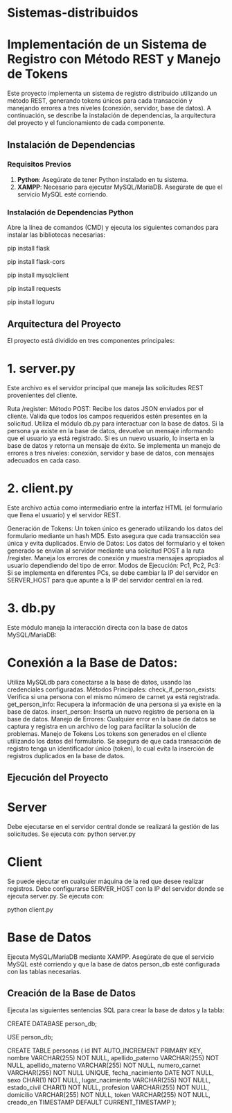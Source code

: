 # Sistemas-distribuidos

# Implementación de un Sistema de Registro con Método REST y Manejo de Tokens

Este proyecto implementa un sistema de registro distribuido utilizando un método REST, generando tokens únicos para cada transacción y manejando errores a tres niveles (conexión, servidor, base de datos). A continuación, se describe la instalación de dependencias, la arquitectura del proyecto y el funcionamiento de cada componente.

## Instalación de Dependencias

### Requisitos Previos
1. **Python**: Asegúrate de tener Python instalado en tu sistema.
2. **XAMPP**: Necesario para ejecutar MySQL/MariaDB. Asegúrate de que el servicio MySQL esté corriendo.

### Instalación de Dependencias Python
Abre la línea de comandos (CMD) y ejecuta los siguientes comandos para instalar las bibliotecas necesarias:

pip install flask

pip install flask-cors

pip install mysqlclient

pip install requests

pip install loguru

## Arquitectura del Proyecto
El proyecto está dividido en tres componentes principales:

# 1. server.py
Este archivo es el servidor principal que maneja las solicitudes REST provenientes del cliente.

Ruta /register:
Método POST: Recibe los datos JSON enviados por el cliente.
Valida que todos los campos requeridos estén presentes en la solicitud.
Utiliza el módulo db.py para interactuar con la base de datos.
Si la persona ya existe en la base de datos, devuelve un mensaje informando que el usuario ya está registrado.
Si es un nuevo usuario, lo inserta en la base de datos y retorna un mensaje de éxito.
Se implementa un manejo de errores a tres niveles: conexión, servidor y base de datos, con mensajes adecuados en cada caso.
# 2. client.py
Este archivo actúa como intermediario entre la interfaz HTML (el formulario que llena el usuario) y el servidor REST.

Generación de Tokens:
Un token único es generado utilizando los datos del formulario mediante un hash MD5. Esto asegura que cada transacción sea única y evita duplicados.
Envío de Datos:
Los datos del formulario y el token generado se envían al servidor mediante una solicitud POST a la ruta /register.
Maneja los errores de conexión y muestra mensajes apropiados al usuario dependiendo del tipo de error.
Modos de Ejecución:
Pc1, Pc2, Pc3: Si se implementa en diferentes PCs, se debe cambiar la IP del servidor en SERVER_HOST para que apunte a la IP del servidor central en la red.
# 3. db.py
Este módulo maneja la interacción directa con la base de datos MySQL/MariaDB:

# Conexión a la Base de Datos:
Utiliza MySQLdb para conectarse a la base de datos, usando las credenciales configuradas.
Métodos Principales:
check_if_person_exists: Verifica si una persona con el mismo número de carnet ya está registrada.
get_person_info: Recupera la información de una persona si ya existe en la base de datos.
insert_person: Inserta un nuevo registro de persona en la base de datos.
Manejo de Errores:
Cualquier error en la base de datos se captura y registra en un archivo de log para facilitar la solución de problemas.
Manejo de Tokens
Los tokens son generados en el cliente utilizando los datos del formulario. Se asegura de que cada transacción de registro tenga un identificador único (token), lo cual evita la inserción de registros duplicados en la base de datos.

## Ejecución del Proyecto

# Server 
Debe ejecutarse en el servidor central donde se realizará la gestión de las solicitudes. Se ejecuta con:
python server.py

# Client
Se puede ejecutar en cualquier máquina de la red que desee realizar registros. Debe configurarse SERVER_HOST con la IP del servidor donde se ejecuta server.py. Se ejecuta con:

python client.py


# Base de Datos
Ejecuta MySQL/MariaDB mediante XAMPP. Asegúrate de que el servicio MySQL esté corriendo y que la base de datos person_db esté configurada con las tablas necesarias.

## Creación de la Base de Datos
Ejecuta las siguientes sentencias SQL para crear la base de datos y la tabla:

CREATE DATABASE person_db;

USE person_db;

CREATE TABLE personas (
    id INT AUTO_INCREMENT PRIMARY KEY,
    nombre VARCHAR(255) NOT NULL,
    apellido_paterno VARCHAR(255) NOT NULL,
    apellido_materno VARCHAR(255) NOT NULL,
    numero_carnet VARCHAR(255) NOT NULL UNIQUE,
    fecha_nacimiento DATE NOT NULL,
    sexo CHAR(1) NOT NULL,
    lugar_nacimiento VARCHAR(255) NOT NULL,
    estado_civil CHAR(1) NOT NULL,
    profesion VARCHAR(255) NOT NULL,
    domicilio VARCHAR(255) NOT NULL,
    token VARCHAR(255) NOT NULL,
    creado_en TIMESTAMP DEFAULT CURRENT_TIMESTAMP
);


